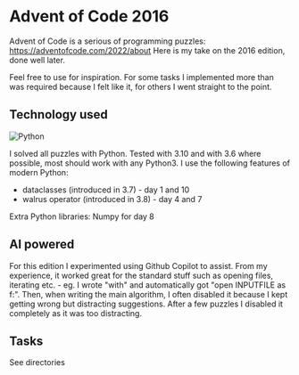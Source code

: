 # Advent of Code 2016

Advent of Code is a serious of programming puzzles: https://adventofcode.com/2022/about
Here is my take on the 2016 edition, done well later.

Feel free to use for inspiration. For some tasks I implemented more than was
required because I felt like it, for others I went straight to the point.

## Technology used

![Python](https://img.shields.io/badge/python-%3E%3D3.8-blue) 

I solved all puzzles with Python. Tested with 3.10 and with 3.6 where possible, most should work with any Python3. I use the following
features of modern Python:

* dataclasses (introduced in 3.7) - day 1 and 10
* walrus operator (introduced in 3.8) - day 4 and 7

Extra Python libraries: Numpy for day 8


## AI powered

For this edition I experimented using Github Copilot to assist. From my experience, it worked great for the standard stuff such as opening files, iterating etc. - eg. I wrote "with" and automatically got "open INPUTFILE as f:". Then, when writing the main algorithm, I often disabled it because I kept getting wrong but distracting suggestions. After a few puzzles I disabled it completely as it was too distracting.

## Tasks

See directories
